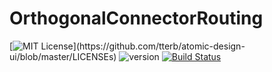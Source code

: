 ﻿# OrthogonalConnectorRouting

[![MIT License](https://img.shields.io/apm/l/atomic-design-ui.svg?)](https://github.com/tterb/atomic-design-ui/blob/master/LICENSEs)
![version](https://img.shields.io/badge/version-0.6-blue) 
[![Build Status](https://travis-ci.com/Bukk94/OrthogonalConnectorRouting.svg?token=XTeWt6KEyExzbH1iNFWD&branch=master)](https://travis-ci.com/Bukk94/OrthogonalConnectorRouting)

